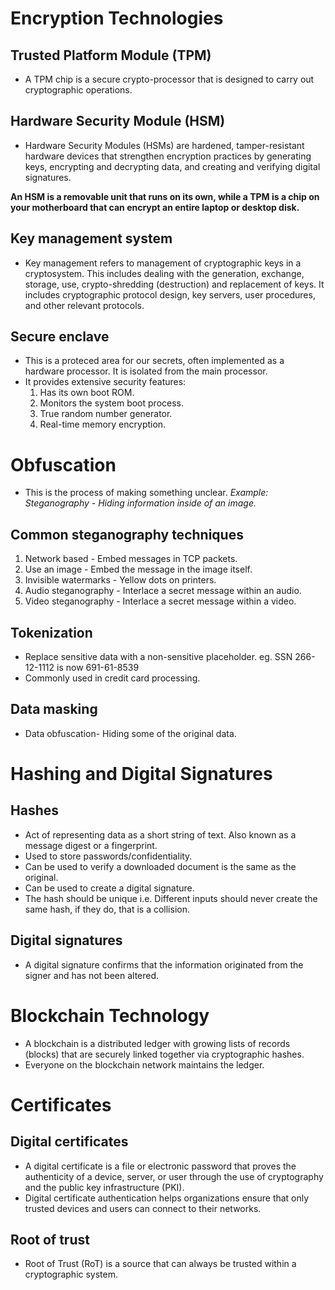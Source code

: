 # Encryption Technologies

## Trusted Platform Module (TPM)
- A TPM chip is a secure crypto-processor that is designed to carry out cryptographic operations.
## Hardware Security Module (HSM)
- Hardware Security Modules (HSMs) are hardened, tamper-resistant hardware devices that strengthen encryption practices by generating keys, encrypting and decrypting data, and creating and verifying digital signatures.

**An HSM is a removable unit that runs on its own, while a TPM is a chip on your motherboard that can encrypt an entire laptop or desktop disk.**

## Key management system
- Key management refers to management of cryptographic keys in a cryptosystem. This includes dealing with the generation, exchange, storage, use, crypto-shredding (destruction) and replacement of keys. It includes cryptographic protocol design, key servers, user procedures, and other relevant protocols.

## Secure enclave
- This is a proteced area for our secrets, often implemented as a hardware processor. It is isolated from the main processor.
- It provides extensive security features:
	1. Has its own boot ROM.
	2. Monitors the system boot process.
	3. True random number generator.
	4. Real-time memory encryption.

# Obfuscation
- This is the process of making something unclear.
*Example: Steganography - Hiding information inside of an image.*
## Common steganography techniques
1. Network based - Embed messages in TCP packets.
2. Use an image - Embed the message in the image itself.
3. Invisible watermarks - Yellow dots on printers.
4. Audio steganography - Interlace a secret message within an audio.
5. Video steganography - Interlace a secret message within a video.
## Tokenization
- Replace sensitive data with a non-sensitive placeholder. eg. SSN 266-12-1112 is now 691-61-8539
- Commonly used in credit card processing.
## Data masking
- Data obfuscation- Hiding some of the original data.

# Hashing and Digital Signatures
## Hashes
- Act of representing data as a short string of text. Also known as a message digest or a fingerprint.
- Used to store passwords/confidentiality.
- Can be used to verify a downloaded document is the same as the original.
- Can be used to create a digital signature.
- The hash should be unique i.e. Different inputs should never create the same hash, if they do, that is a collision.

## Digital signatures
- A digital signature confirms that the information originated from the signer and has not been altered.

# Blockchain Technology
- A blockchain is a distributed ledger with growing lists of records (blocks) that are securely linked together via cryptographic hashes.
- Everyone on the blockchain network maintains the ledger.

# Certificates
## Digital certificates
- A digital certificate is a file or electronic password that proves the authenticity of a device, server, or user through the use of cryptography and the public key infrastructure (PKI).
- Digital certificate authentication helps organizations ensure that only trusted devices and users can connect to their networks.
## Root of trust
- Root of Trust (RoT) is a source that can always be trusted within a cryptographic system.
